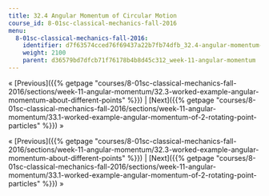 ```yaml
---
title: 32.4 Angular Momentum of Circular Motion
course_id: 8-01sc-classical-mechanics-fall-2016
menu:
  8-01sc-classical-mechanics-fall-2016:
    identifier: d7f63574cced76f69437a22b7fb74dfb_32.4-angular-momentum-of-circular-motion
    weight: 2100
    parent: d36579bd7dfcb71f76178b4b8d45c312_week-11-angular-momentum
---
```

« [Previous]({{% getpage "courses/8-01sc-classical-mechanics-fall-2016/sections/week-11-angular-momentum/32.3-worked-example-angular-momentum-about-different-points" %}}) | [Next]({{% getpage "courses/8-01sc-classical-mechanics-fall-2016/sections/week-11-angular-momentum/33.1-worked-example-angular-momentum-of-2-rotating-point-particles" %}}) »

« [Previous]({{% getpage "courses/8-01sc-classical-mechanics-fall-2016/sections/week-11-angular-momentum/32.3-worked-example-angular-momentum-about-different-points" %}}) | [Next]({{% getpage "courses/8-01sc-classical-mechanics-fall-2016/sections/week-11-angular-momentum/33.1-worked-example-angular-momentum-of-2-rotating-point-particles" %}}) »